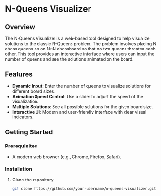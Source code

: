 # N-Queens Visualizer

## Overview
The N-Queens Visualizer is a web-based tool designed to help visualize solutions to the classic N-Queens problem. The problem involves placing N chess queens on an N×N chessboard so that no two queens threaten each other. This tool provides an interactive interface where users can input the number of queens and see the solutions animated on the board.

## Features
- **Dynamic Input**: Enter the number of queens to visualize solutions for different board sizes.
- **Animation Speed Control**: Use a slider to adjust the speed of the visualization.
- **Multiple Solutions**: See all possible solutions for the given board size.
- **Interactive UI**: Modern and user-friendly interface with clear visual indicators.

## Getting Started
### Prerequisites
- A modern web browser (e.g., Chrome, Firefox, Safari).

### Installation
1. Clone the repository:
   ```bash
   git clone https://github.com/your-username/n-queens-visualizer.git
